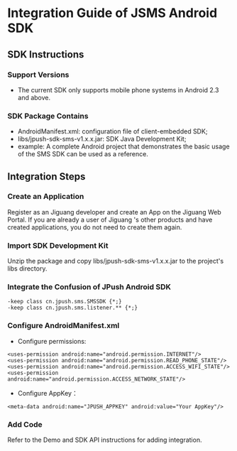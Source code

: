 # Integration Guide of JSMS Android SDK 

## SDK Instructions

### Support Versions

+ The current SDK only supports mobile phone systems in Android 2.3 and above.

### SDK Package Contains

+ AndroidManifest.xml: configuration file of client-embedded SDK;
+ libs/jpush-sdk-sms-v1.x.x.jar: SDK Java Development Kit;
+ example: A complete Android project that demonstrates the basic usage of the SMS SDK can be used as a reference.


## Integration Steps

### Create an Application

Register as an Jiguang developer and create an App on the Jiguang Web Portal. If you are already a user of Jiguang 's other products and have created applications, you do not need to create them again.

### Import SDK Development Kit

Unzip the package and copy libs/jpush-sdk-sms-v1.x.x.jar to the project's libs directory.

### Integrate the Confusion of JPush Android SDK
```
-keep class cn.jpush.sms.SMSSDK {*;}
-keep class cn.jpush.sms.listener.** {*;}
```

### Configure AndroidManifest.xml

+ Configure permissions:

```
<uses-permission android:name="android.permission.INTERNET"/>
<uses-permission android:name="android.permission.READ_PHONE_STATE"/>
<uses-permission android:name="android.permission.ACCESS_WIFI_STATE"/>
<uses-permission android:name="android.permission.ACCESS_NETWORK_STATE"/>
```

+ Configure AppKey：
```
<meta-data android:name="JPUSH_APPKEY" android:value="Your AppKey"/>
```

### Add Code
Refer to the Demo and SDK API instructions for adding integration.
